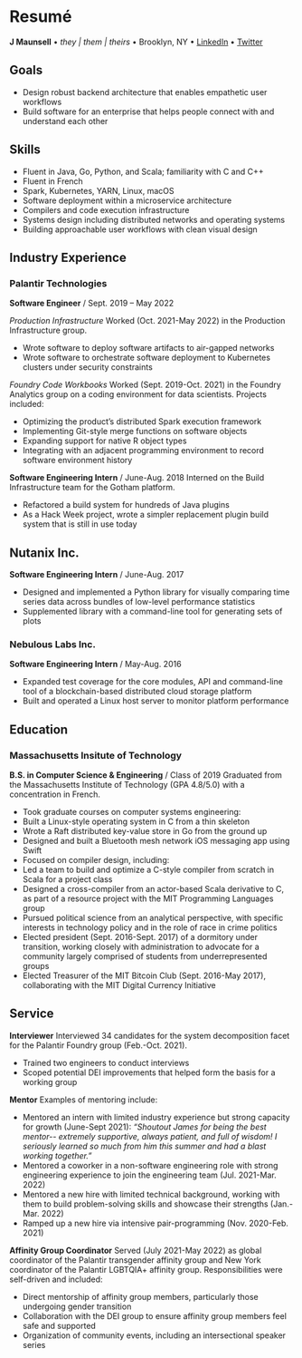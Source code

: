 # Resumé
**J Maunsell** • *they | them | theirs* • Brooklyn, NY • [LinkedIn](https://www.linkedin.com/in/j-maunsell-2583a8103/) • [Twitter](https://twitter.com/jcmaunsell)

## Goals
- Design robust backend architecture that enables empathetic user workflows
- Build software for an enterprise that helps people connect with and understand each other

## Skills
- Fluent in Java, Go, Python, and Scala; familiarity with C and C++
- Fluent in French
- Spark, Kubernetes, YARN, Linux, macOS
- Software deployment within a microservice architecture
- Compilers and code execution infrastructure
- Systems design including distributed networks and operating systems
- Building approachable user workflows with clean visual design

## Industry Experience

### Palantir Technologies

**Software Engineer** / Sept. 2019 – May 2022

*Production Infrastructure*
Worked (Oct. 2021-May 2022) in the Production Infrastructure group.
- Wrote software to deploy software artifacts to air-gapped networks
- Wrote software to orchestrate software deployment to Kubernetes clusters under security constraints

*Foundry Code Workbooks*
Worked (Sept. 2019-Oct. 2021) in the Foundry Analytics group on a coding environment for data scientists. Projects included:
- Optimizing the product’s distributed Spark execution framework
- Implementing Git-style merge functions on software objects
- Expanding support for native R object types
- Integrating with an adjacent programming environment to record software environment history

**Software Engineering Intern** / June-Aug. 2018
Interned on the Build Infrastructure team for the Gotham platform.
- Refactored a build system for hundreds of Java plugins 
- As a Hack Week project, wrote a simpler replacement plugin build system that is still in use today

## Nutanix Inc.
**Software Engineering Intern** / June-Aug. 2017
- Designed and implemented a Python library for visually comparing time series data across bundles of low-level performance statistics
- Supplemented library with a command-line tool for generating sets of plots

### Nebulous Labs Inc.
**Software Engineering Intern** / May-Aug. 2016
- Expanded test coverage for the core modules, API and command-line tool of a blockchain-based distributed cloud storage platform
- Built and operated a Linux host server to monitor platform performance

## Education

### Massachusetts Insitute of Technology
**B.S. in Computer Science & Engineering** / Class of 2019
Graduated from the Massachusetts Institute of Technology (GPA 4.8/5.0) with a concentration in French. 
- Took graduate courses on computer systems engineering:
- Built a Linux-style operating system in C from a thin skeleton
- Wrote a Raft distributed key-value store in Go from the ground up
- Designed and built a Bluetooth mesh network iOS messaging app using Swift
- Focused on compiler design, including:
- Led a team to build and optimize a C-style compiler from scratch in Scala for a project class
- Designed a cross-compiler from an actor-based Scala derivative to C, as part of a resource project with the MIT Programming Languages group
- Pursued political science from an analytical perspective, with specific interests in technology policy and in the role of race in crime politics
- Elected president (Sept. 2016-Sept. 2017) of a dormitory under transition, working closely with administration to advocate for a community largely comprised of students from underrepresented groups
- Elected Treasurer of the MIT Bitcoin Club (Sept. 2016-May 2017), collaborating with the MIT Digital Currency Initiative

## Service

**Interviewer**
Interviewed 34 candidates for the system decomposition facet for the Palantir Foundry group (Feb.-Oct. 2021). 
- Trained two engineers to conduct interviews
- Scoped potential DEI improvements that helped form the basis for a working group

**Mentor**
Examples of mentoring include:
- Mentored an intern with limited industry experience but strong capacity for growth (June-Sept 2021): 
    *“Shoutout James for being the best mentor-- extremely supportive, always patient, and full of wisdom! I seriously learned so much from him this summer and had a blast working together.”*
- Mentored a coworker in a non-software engineering role with strong engineering experience  to join the engineering team  (Jul. 2021-Mar. 2022)
- Mentored a new hire with limited technical background, working with them to build problem-solving skills and showcase their strengths (Jan.-Mar. 2022)
- Ramped up a new hire via intensive pair-programming (Nov. 2020-Feb. 2021)

**Affinity Group Coordinator**
Served (July 2021-May 2022) as global coordinator of the Palantir transgender affinity group and New York coordinator of the Palantir LGBTQIA+ affinity group. Responsibilities were self-driven and included: 
- Direct mentorship of affinity group members, particularly those undergoing gender transition
- Collaboration with the DEI group to ensure affinity group members feel safe and supported
- Organization of community events, including an intersectional speaker series


